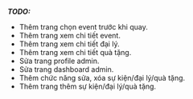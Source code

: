 _**TODO:**_
- Thêm trang chọn event trước khi quay.
- Thêm trang xem chi tiết event.
- Thêm trang xem chi tiết đại lý.
- Thêm trang xem chi tiết quà tặng.
- Sửa trang profile admin.
- Sửa trang dashboard admin.
- Thêm chức năng sửa, xóa sự kiện/đại lý/quà tặng.
- Thêm trang thêm sự kiện/đại lý/quà tặng.